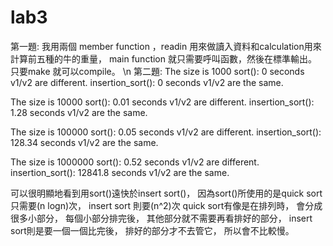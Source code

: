 # lab3
第一題:
我用兩個 member function ，readin 用來做讀入資料和calculation用來計算前五種的牛的重量，
main function 就只需要呼叫函數，然後在標準輸出。
只要make 就可以compile。
\n
第二題:
The size is 1000
sort(): 0 seconds
v1/v2 are different.
insertion_sort(): 0 seconds
v1/v2 are the same.

The size is 10000
sort(): 0.01 seconds
v1/v2 are different.
insertion_sort(): 1.28 seconds
v1/v2 are the same.

The size is 100000
sort(): 0.05 seconds
v1/v2 are different.
insertion_sort(): 128.34 seconds
v1/v2 are the same.

The size is 1000000
sort(): 0.52 seconds
v1/v2 are different.
insertion_sort(): 12841.8 seconds
v1/v2 are the same.

可以很明顯地看到用sort()遠快於insert sort()，
因為sort()所使用的是quick sort只需要(n logn)次，
insert sort 則要(n^2)次
quick sort有像是在排列時，
會分成很多小部分，
每個小部分排完後，
其他部分就不需要再看排好的部分，
insert sort則是要一個一個比完後，
排好的部分才不去管它，
所以會不比較慢。
